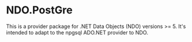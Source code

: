 # NDO.PostGre

This is a provider package for .NET Data Objects (NDO) versions >= 5. 
It's intended to adapt to the npgsql ADO.NET provider to NDO.